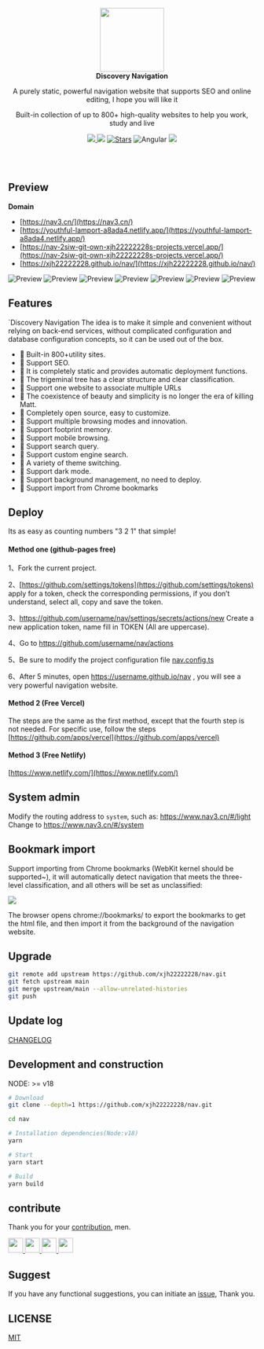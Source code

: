 <p align="center">
  <a href="https://nav3.cn/?g">
    <img src="src/assets/logo.png" width="130" />
  </a>
  <br />
  <b>Discovery Navigation</b>
  <p align="center">A purely static, powerful navigation website that supports SEO and online editing, I hope you will like it</p>
  <p align="center">Built-in collection of up to 800+ high-quality websites to help you work, study and live</p>
  <p align="center">
    <a href="README.md">
      <img src="https://img.shields.io/badge/lang-%E7%AE%80%E4%BD%93%E4%B8%AD%E6%96%87-red.svg?longCache=true&style=flat-square">
    </a>
    <img src="https://img.shields.io/github/v/release/xjh22222228/nav" />
    <a href="https://github.com/xjh22222228/nav/stargazers"><img src="https://img.shields.io/github/stars/xjh22222228/nav" alt="Stars"/></a>
    <img alt="Angular" src="https://img.shields.io/static/v1.svg?label=&message=Angular&style=flat-square&color=C82B38">
    <img src="https://img.shields.io/github/license/xjh22222228/nav" />
  </p>
</p>

<br />
<br />

## Preview

**Domain**

- [https://nav3.cn/](https://nav3.cn/)
- [https://youthful-lamport-a8ada4.netlify.app/](https://youthful-lamport-a8ada4.netlify.app/)
- [https://nav-2siw-git-own-xjh22222228s-projects.vercel.app/](https://nav-2siw-git-own-xjh22222228s-projects.vercel.app/)
- [https://xjh22222228.github.io/nav/](https://xjh22222228.github.io/nav/)

![Preview](https://raw.githubusercontent.com/xjh22222228/public/gh-pages/nav/1.png)
![Preview](https://raw.githubusercontent.com/xjh22222228/public/gh-pages/nav/8.png)
![Preview](https://raw.githubusercontent.com/xjh22222228/public/gh-pages/nav/3.png)
![Preview](https://raw.githubusercontent.com/xjh22222228/public/gh-pages/nav/4.png)
![Preview](https://raw.githubusercontent.com/xjh22222228/public/gh-pages/nav/6.png)
![Preview](https://raw.githubusercontent.com/xjh22222228/public/gh-pages/nav/9.png)
![Preview](https://raw.githubusercontent.com/xjh22222228/public/gh-pages/nav/7.png)

## Features

`Discovery Navigation The idea is to make it simple and convenient without relying on back-end services, without complicated configuration and database configuration concepts, so it can be used out of the box.

- 🍰 Built-in 800+utility sites.
- 🍰 Support SEO.
- 🍰 It is completely static and provides automatic deployment functions.
- 🍰 The trigeminal tree has a clear structure and clear classification.
- 🍰 Support one website to associate multiple URLs
- 🍰 The coexistence of beauty and simplicity is no longer the era of killing Matt.
- 🍰 Completely open source, easy to customize.
- 🍰 Support multiple browsing modes and innovation.
- 🍰 Support footprint memory.
- 🍰 Support mobile browsing.
- 🍰 Support search query.
- 🍰 Support custom engine search.
- 🍰 A variety of theme switching.
- 🍰 Support dark mode.
- 🍰 Support background management, no need to deploy.
- 🍰 Support import from Chrome bookmarks

## Deploy

Its as easy as counting numbers "3 2 1" that simple!

#### Method one (github-pages free)

1、Fork the current project.

2、[https://github.com/settings/tokens](https://github.com/settings/tokens) apply for a token, check the corresponding permissions, if you don’t understand, select all, copy and save the token.

3、https://github.com/username/nav/settings/secrets/actions/new Create a new application token, name fill in TOKEN (All are uppercase).

4、Go to https://github.com/username/nav/actions

5、Be sure to modify the project configuration file [nav.config.ts](nav.config.ts)

6、After 5 minutes, open https://username.github.io/nav , you will see a very powerful navigation website.

#### Method 2 (Free Vercel)

The steps are the same as the first method, except that the fourth step is not needed.
For specific use, follow the steps [https://github.com/apps/vercel](https://github.com/apps/vercel)

#### Method 3 (Free Netlify)

[https://www.netlify.com/](https://www.netlify.com/)

## System admin

Modify the routing address to `system`, such as: https://www.nav3.cn/#/light Change to https://www.nav3.cn/#/system

## Bookmark import

Support importing from Chrome bookmarks (WebKit kernel should be supported~), it will automatically detect navigation that meets the three-level classification, and all others will be set as unclassified:

![](https://raw.githubusercontent.com/xjh22222228/public/gh-pages/nav/import.png)

The browser opens chrome://bookmarks/ to export the bookmarks to get the html file, and then import it from the background of the navigation website.

## Upgrade

```bash
git remote add upstream https://github.com/xjh22222228/nav.git
git fetch upstream main
git merge upstream/main --allow-unrelated-histories
git push
```

## Update log

[CHANGELOG](https://github.com/xjh22222228/nav/releases)

## Development and construction

NODE: >= v18

```bash
# Download
git clone --depth=1 https://github.com/xjh22222228/nav.git

cd nav

# Installation dependencies(Node:v18)
yarn

# Start
yarn start

# Build
yarn build
```

## contribute

Thank you for your [contribution](https://github.com/xjh22222228/nav/issues), men.

<a href="https://github.com/YutHelloWorld">
  <img src="https://avatars1.githubusercontent.com/u/20860159?s=460&v=4" width="30px" height="30px" />
</a>
<a href="https://github.com/JJJTHuang">
  <img src="https://avatars3.githubusercontent.com/u/22817432?s=460&v=4" width="30px" height="30px" />
</a>
<a href="https://github.com/Fechin">
  <img src="https://avatars1.githubusercontent.com/u/2541482?s=460&v=4" width="30px" height="30px" />
</a>
<a href="https://github.com/setdiaoyong">
  <img src="https://avatars1.githubusercontent.com/u/62551864?s=460&v=4" width="30px" height="30px" />
</a>

## Suggest

If you have any functional suggestions, you can initiate an [issue](https://github.com/xjh22222228/nav/issues), Thank you.

## LICENSE

[MIT](./LICENSE)
